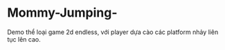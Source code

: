 # Mommy-Jumping-
Demo thể loại game 2d endless, với player dựa cào các platform nhảy liên tục lên cao.
